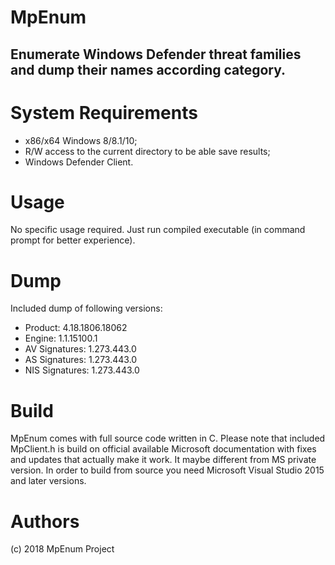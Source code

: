 
# MpEnum
## Enumerate Windows Defender threat families and dump their names according category.

# System Requirements

* x86/x64 Windows 8/8.1/10;
* R/W access to the current directory to be able save results;
* Windows Defender Client.

# Usage
No specific usage required. Just run compiled executable (in command prompt for better experience).

# Dump
Included dump of following versions: 
+ Product: 4.18.1806.18062
+ Engine: 1.1.15100.1
+ AV Signatures: 1.273.443.0
+ AS Signatures: 1.273.443.0
+ NIS Signatures: 1.273.443.0

# Build

MpEnum comes with full source code written in C. Please note that included MpClient.h is build on official available Microsoft documentation with fixes and updates that actually make it work. It maybe different from MS private version. In order to build from source you need Microsoft Visual Studio 2015 and later versions.

# Authors

(c) 2018 MpEnum Project
